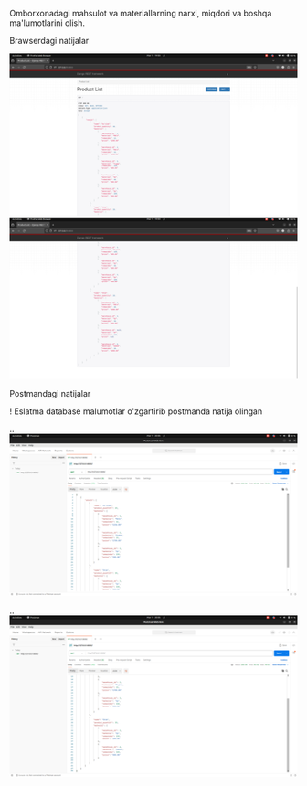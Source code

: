 

Omborxonadagi mahsulot va materiallarning narxi, miqdori va boshqa
ma'lumotlarini olish.



Brawserdagi natijalar


![img.png](README%2Fimg.png)
![img_1.png](README%2Fimg_1.png)



Postmandagi natijalar

! Eslatma database malumotlar o'zgartirib postmanda natija olingan


..
![img_2.png](README%2Fimg_2.png)

..
![img_3.png](README%2Fimg_3.png)
